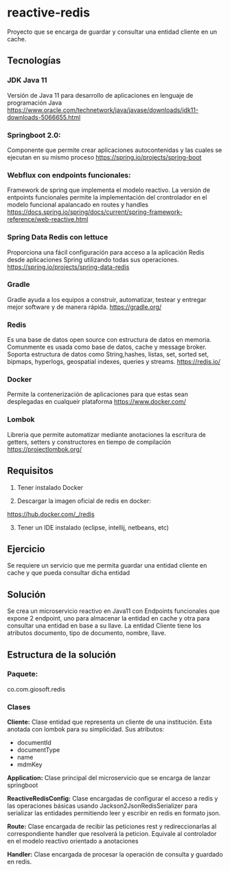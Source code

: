 # reactive-redis
Proyecto que se encarga de guardar y consultar una entidad cliente en un cache.

## Tecnologías

### JDK Java 11
Versión de Java 11 para desarrollo de aplicaciones en lenguaje de programación Java
https://www.oracle.com/technetwork/java/javase/downloads/jdk11-downloads-5066655.html

### Springboot 2.0: 
Componente que permite crear aplicaciones autocontenidas y las cuales se ejecutan en su mismo proceso
https://spring.io/projects/spring-boot

### Webflux con endpoints funcionales:
Framework de spring que implementa el modelo reactivo. La versión de entpoints funcionales permite la implementación del crontrolador en el modelo funcional apalancado en routes y handles
https://docs.spring.io/spring/docs/current/spring-framework-reference/web-reactive.html

### Spring Data Redis con lettuce
Proporciona una fácil configuración para acceso a la aplicación Redis desde aplicaciones Spring utilizando todas sus operaciones.
https://spring.io/projects/spring-data-redis

### Gradle
Gradle ayuda a los equipos a construir, automatizar, testear y entregar mejor software y de manera rápida.
https://gradle.org/

### Redis
Es una base de datos open source con estructura de datos en memoria. Comunmente es usada como base de datos, cache y message broker. Soporta estructura de datos como String,hashes, listas, set, sorted set, bipmaps, hyperlogs, geospatial indexes, queries y streams.
https://redis.io/

### Docker
Permite la contenerización de aplicaciones para que estas sean desplegadas en cualqueir plataforma
https://www.docker.com/

### Lombok
Libreria que permite automatizar mediante anotaciones la escritura de getters, setters y constructores en tiempo de compilación
https://projectlombok.org/

## Requisitos
1. Tener instalado Docker

2. Descargar la imagen oficial de redis en docker:

https://hub.docker.com/_/redis

3. Tener un IDE instalado (eclipse, intellij, netbeans, etc)


## Ejercicio
Se requiere un servicio que me permita guardar una entidad cliente en cache y que pueda consultar dicha entidad

## Solución
Se crea un microservicio reactivo en Java11 con Endpoints funcionales que expone 2 endpoint, uno para almacenar la entidad en cache y otra para consultar una entidad en base a su llave. La entidad Cliente tiene los atributos documento, tipo de documento, nombre, llave.

## Estructura de la solución

### Paquete: 
co.com.giosoft.redis

### Clases

**Cliente:** Clase entidad que representa un cliente de una institución. Esta anotada con lombok para su simplicidad. Sus atributos:
- documentId
- documentType
- name
- mdmKey

**Application:** Clase principal del microservicio que se encarga de lanzar springboot

**ReactiveRedisConfig:** Clase encargadas de configurar el acceso a redis y las operaciones básicas usando Jackson2JsonRedisSerializer para serializar las entidades permitiendo leer y escribir en redis en formato json.

**Route:** Clase encargada de recibir las peticiones rest y redireccionarlas al correspondiente handler que resolverá la peticion. Equivale al controlador en el modelo reactivo orientado a anotaciones

**Handler:** Clase encargada de procesar la operación de consulta y guardado en redis.

